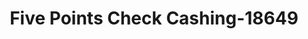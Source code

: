 ---
f_zip-code: 33334
f_state-code: FL
title: Five Points Check Cashing-18649
f_phone: 954-567-9899
f_city-only: Wilton Manors
f_address: 2601 North Dixie Highway Wilton Manors
f_location-unique-id: '18649'
slug: five-points-check-cashing-18649
updated-on: '2024-05-30T13:46:58.046Z'
created-on: '2024-05-30T13:36:59.803Z'
published-on: '2024-05-30T13:54:32.469Z'
f_city-state: cms/city/wilton-manors-fl.md
f_company: cms/company/five-points-check-cashing.md
f_state: cms/state/florida.md
layout: '[payday-loan].html'
tags: payday-loan
---
